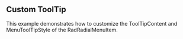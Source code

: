 ## Custom ToolTip
This example demonstrates how to customize the ToolTipContent and MenuToolTipStyle of the RadRadialMenuItem.

[//]: <keywords: customize, ToolTipContent, MenuToolTipStyle, RadRadialMenuItem, radialmenu>